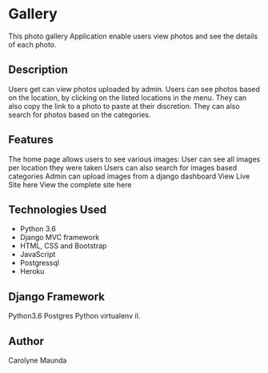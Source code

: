 # Gallery
This photo gallery  Application enable users view photos and see the details of each photo.
## Description
 Users get can view photos uploaded by admin. Users can see photos based on the location, by clicking on the listed locations in the menu. They can also copy the link to a photo to paste at their discretion. They can also search for photos based on the categories.

## Features
The home page allows users to see various images:
User can see all images per location they were taken
Users can also search for images based categories
Admin can upload images from a django dashboard
View Live Site here
View the complete site here

## Technologies Used
- Python 3.6
- Django MVC framework
- HTML, CSS and Bootstrap
- JavaScript
- Postgressql
- Heroku

## Django Framework
Python3.6
Postgres
Python virtualenv
il.

## Author 
Carolyne Maunda
